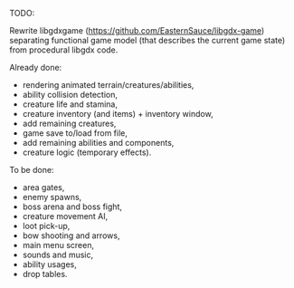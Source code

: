 TODO:

Rewrite libgdxgame (https://github.com/EasternSauce/libgdx-game) separating functional game model (that describes the
current game state) from procedural libgdx code.

Already done:

- rendering animated terrain/creatures/abilities,
- ability collision detection,
- creature life and stamina,
- creature inventory (and items) + inventory window,
- add remaining creatures,
- game save to/load from file,
- add remaining abilities and components,
- creature logic (temporary effects).

To be done:

- area gates,
- enemy spawns,
- boss arena and boss fight,
- creature movement AI,
- loot pick-up,
- bow shooting and arrows,
- main menu screen,
- sounds and music,
- ability usages,
- drop tables.